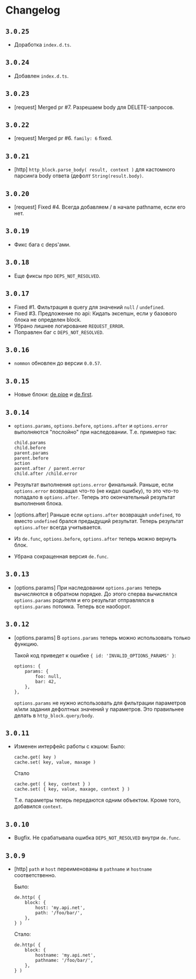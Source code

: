 # Changelog

## `3.0.25`

  * Доработка `index.d.ts`.

## `3.0.24`

  * Добавлен `index.d.ts`.

## `3.0.23`

  * [request] Merged pr #7. Разрешаем body для DELETE-запросов.

## `3.0.22`

  * [request] Merged pr #6. `family: 6` fixed.

## `3.0.21`

  * [http] `http_block.parse_body( result, context )` для кастомного парсинга body ответа (дефолт `String(result.body)`.

## `3.0.20`

  * [request] Fixed #4. Всегда добавляем / в начале pathname, если его нет.

## `3.0.19`

  * Фикс бага с deps'ами.

## `3.0.18`

  * Еще фиксы про `DEPS_NOT_RESOLVED`.

## `3.0.17`

  * Fixed #1. Фильтрация в query для значений `null` / `undefined`.
  * Fixed #3. Предложение по api: Кидать эксепшн, если у базового блока не определен block.
  * Убрано лишнее логирование `REQUEST_ERROR`.
  * Поправлен баг с `DEPS_NOT_RESOLVED`.

## `3.0.16`

  * `nommon` обновлен до версии `0.0.57`.

## `3.0.15`

  * Новые блоки: [de.pipe](./docs/pipe_block.md) и [de.first](./docs/first_block.md).

## `3.0.14`

  * `options.params`, `options.before`, `options.after` и `options.error` выполняются "послойно"
    при наследовании. Т.е. примерно так:

        child.params
        child.before
        parent.params
        parent.before
        action
        parent.after / parent.error
        child.after /child.error

  * Результат выполнения `options.error` финальный.
    Раньше, если `options.error` возвращал что-то (не кидал ошибку), то это что-то попадало в `options.after`.
    Теперь это окончательный результат выполнения блока.

  * [options.after] Раньше если `options.after` возвращал `undefined`, то вместо `undefined` брался
    предыдущий результат. Теперь результат `options.after` всегда учитывается.

  * Из `de.func`, `options.before`, `options.after` теперь можно вернуть блок.

  * Убрана сокращенная версия `de.func`.

## `3.0.13`

  * [options.params] При наследовании `options.params` теперь вычисляются в обратном порядке.
    До этого сперва вычислялся `options.params` родителя и его результат отправлялся в
    `options.params` потомка. Теперь все наоборот.

## `3.0.12`

  * [options.params] В `options.params` теперь можно использовать только функцию.

    Такой код приведет к ошибке `{ id: 'INVALID_OPTIONS_PARAMS' }`:

        options: {
            params: {
                foo: null,
                bar: 42,
            },
        },

    `options.params` не нужно использовать для фильтрации параметров и/или задания дефолтных значений у параметров.
    Это правильнее делать в `http_block.query/body`.

## `3.0.11`

  * Изменен интерфейс работы с кэшом:
    Было:

        cache.get( key )
        cache.set( key, value, maxage )

    Стало

        cache.get( { key, context } )
        cache.set( { key, value, maxage, context } )

    Т.е. параметры теперь передаются одним объектом.
    Кроме того, добавился `context`.

## `3.0.10`

  * Bugfix. Не срабатывала ошибка `DEPS_NOT_RESOLVED` внутри `de.func`.

## `3.0.9`

  * [http] `path` и `host` переименованы в `pathname` и `hostname` соответственно.

    Было:

        de.http( {
            block: {
                host: 'my.api.net',
                path: '/foo/bar/',
            },
        } )

    Стало:

        de.http( {
            block: {
                hostname: 'my.api.net',
                pathname: '/foo/bar/',
            },
        } )


